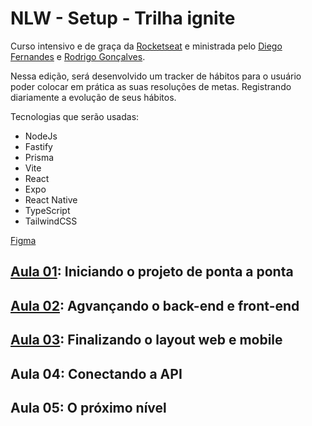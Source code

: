 # NLW - Setup - Trilha ignite
Curso intensivo e de graça da [Rocketseat](https://www.rocketseat.com.br/) e ministrada pelo [Diego Fernandes](https://github.com/diego3g) e [Rodrigo Gonçalves](https://github.com/rodrigorgtic).

Nessa edição, será desenvolvido um tracker de hábitos para o usuário poder colocar em prática as suas resoluções de metas. Registrando diariamente a evolução de seus hábitos.

Tecnologias que serão usadas:
- NodeJs
- Fastify
- Prisma
- Vite
- React
- Expo
- React Native
- TypeScript
- TailwindCSS

[Figma](https://www.figma.com/file/MxsxaQ1h4DJ2WzlfaVAmQL/Habits-(i)-(Community)?node-id=6%3A343&t=gp6c70IOkxDUjowq-1)

## [Aula 01](https://github.com/SheilaNS/nlw-setup/tree/class-1): Iniciando o projeto de ponta a ponta
## [Aula 02](https://github.com/SheilaNS/nlw-setup/tree/class-2): Agvançando o back-end e front-end
## [Aula 03](https://github.com/SheilaNS/nlw-setup/tree/class-3): Finalizando o layout web e mobile
## Aula 04: Conectando a API
## Aula 05: O próximo nível
